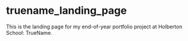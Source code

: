 # truename_landing_page
This is the landing page for my end-of-year portfolio project at Holberton School: TrueName.
